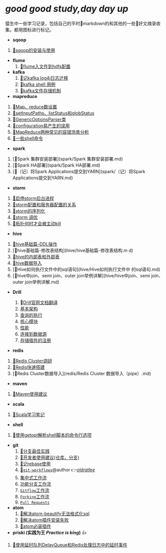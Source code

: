 # *good good study,day day up*
猿生中一些学习记录，包括自己的平时:pencil:markdown的和其他的一些:pushpin:好文摘录收集。都用图标进行标记。

- **sqoop**
 1. [:pencil:sqoop的安装与使用](sqoop/sqoop的安装与使用.md)
- **flume**
  1. [:pencil:flume入文件到hdfs配置](flume/file-to-hdfs-conf.md)
- **kafka**
    1. [:pencil:记kafka log4j日志迁移](kafka/记kafka-log4j日志迁移.md)
    1. [:pencil:kafka shell 用例](kafka/kafka-shell.md)
    1. [:pushpin:kafka文件存储机制](kafka/kafka文件存储机制.md)
- **mapreduce**
 1. [:pushpin:Map、reduce数设置](mapreduce/Map、reduce数设置.md)
 1.  [:pushpin:setInputPaths、listStatus和globStatus](mapreduce/setInputPaths、listStatus和globStatus.md)
 1. [:pencil:GenericOptionsParser类](mapreduce/GenericOptionsParser类.md)
 1. [:pushpin:configuration易产生的误用](mapreduce/configuration易产生的误用.md)
 1.  [:pushpin:MapReduce两种常见的容错场景分析](mapreduce/MapReduce两种常见的容错场景分析.md)
 1.  [:pencil:一些shell命令](mapreduce/一些shell命令.md)

- **spark**
 1. [:pencil:Spark 集群安装部署](spark/Spark 集群安装部署.md)
 1.  [:pencil:Spark HA部署](spark/Spark HA部署.md)
 1. [:pencil:（记）将Spark Applications提交到YARN](spark/（记）将Spark Applications提交到YARN.md)

- **storm**
 1. [:pushpin:启停storm后台进程](storm/启停storm后台进程.md)
 1.  [:pushpin:storm配置和服务器配置的关系](storm/storm配置和服务器配置的关系.md)
 1. [:pushpin:storm的序列化](storm/storm的序列化.md)
 1. [:pencil:storm 调优](storm/storm调优（Topology的性能瓶颈）.md)
 1.  [:pencil:拓扑何时才会被主动kill](storm/拓扑何时才会被主动kill.md)


- **hive**
 1. [:pushpin:hive基础篇-DDL操作](hive/hive基础篇-DDL操作.md)
 1.  [:pushpin:hive基础篇-修改表结构](hive/hive基础篇-修改表结构.m d)
 1.  [:pushpin:hive的内部表和外部表](hive/hive的内部表和外部表.md)
 1. [:pushpin:hive数据导入](hive/hive数据导入.md)
 1.  [:pushpin:Hive如何执行文件中的sql语句](hive/Hive如何执行文件中 的sql语句.md)
 1. [:pushpin:hive中join、semi join、outer join举例详解](hive/hive中join、semi join、outer join举例详解.md)

- **Drill**
  1. :pushpin:[Drill官网文档翻译](drill/docs)
    1. [基本架构](drill/docs/Drill基本架构.md)
    1. [查询的执行](drill/docs/Drill查询的执行.md)
    1. [核心模块](drill/docs/Drill的核心模块.md)
    1. [性能](drill/docs/Drill的性能.md)
    1. [连接到数据源](drill/docs/连接到数据源.md)
    1. [存储插件的注册](drill/docs/存储插件的注册.md)

- **redis**
 1. [:pencil:Redis Cluster调研](redis/Redis_Cluster调研.md)
 1. [:pencil:Redis快速搭建](redis/Redis快速搭建.md)
 1. [:pencil:Redis Cluster数据导入](redis/Redis Cluster 数据导入（pipe）.md)

- **maven**
 1. [:pencil:Maven使用建议](maven/Maven使用建议.md)
- **scala**
 1. [:pencil:Scala学习笔记](scala/Scala学习笔记.md)
- **shell**
 1. [:pencil:使用getopt解析shell脚本的命令行选项](shell/使用getopt解析shell脚本的命令行选项.md)
- **git**
  1. [:pushpin:分支最佳实践](git/doc/branch_of_best_practices.md)
  1. [:pencil:开发者使用建议(仓库、分支)](git/doc/Suggestions-for-repository-branches-used-in-development.md)
  1. [:pencil:记rebase使用](git/记rebase使用.md)
  1. [:pushpin:`git-workflows`](git/doc/git-workflows-and-tutorials/)@author :point_right:[*oldratlee*](https://github.com/oldratlee)
    1. [集中式工作流](git/doc/git-workflows-and-tutorials/workflow-centralized.md)  
    1. [功能分支工作流](git/doc/git-workflows-and-tutorials/workflow-feature-branch.md)  
    1. [`Gitflow`工作流](git/doc/git-workflows-and-tutorials/workflow-gitflow.md)  
    1. [`Forking`工作流](git/doc/git-workflows-and-tutorials/workflow-forking.md)  
    1. [`Pull Requests`](git/doc/git-workflows-and-tutorials/pull-request.md)  
- **atom**
   1. [:pencil:解决atom-beautify无法格式化sql](atom/解决atom-beautify无法格式化sql.md)
   1. [:pencil:解决atom插件安装失败](atom/解决atom插件安装失败.md)
   1. [:pencil:atom必装插件](atom/atom必装插件.md)
- **priski (实践为王 *Practice is king*)** :+1:
 1. [:pencil:使用延时队列DelayQueue和Redis处理日志中的延时事件](priski/使用延时队列DelayQueue和Redis处理日志中的延时事件.md)
